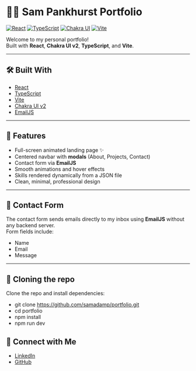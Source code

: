 # 🧑‍💻 Sam Pankhurst Portfolio

[![React](https://img.shields.io/badge/React-20232A?style=for-the-badge&logo=react&logoColor=61DAFB)](https://reactjs.org/)
[![TypeScript](https://img.shields.io/badge/TypeScript-3178C6?style=for-the-badge&logo=typescript&logoColor=white)](https://www.typescriptlang.org/)
[![Chakra UI](https://img.shields.io/badge/Chakra--UI-319795?style=for-the-badge&logo=chakraui&logoColor=white)](https://chakra-ui.com/)
[![Vite](https://img.shields.io/badge/Vite-646CFF?style=for-the-badge&logo=vite&logoColor=white)](https://vitejs.dev/)


Welcome to my personal portfolio!  
Built with **React**, **Chakra UI v2**, **TypeScript**, and **Vite**.



---


## 🛠️ Built With
- [React](https://react.dev/)
- [TypeScript](https://www.typescriptlang.org/)
- [Vite](https://vitejs.dev/)
- [Chakra UI v2](https://chakra-ui.com/)
- [EmailJS](https://www.emailjs.com/)

---

## 📸 Features
- Full-screen animated landing page ✨
- Centered navbar with **modals** (About, Projects, Contact)
- Contact form via **EmailJS**
- Smooth animations and hover effects
- Skills rendered dynamically from a JSON file
- Clean, minimal, professional design

---

## 📩 Contact Form
The contact form sends emails directly to my inbox using **EmailJS** without any backend server.  
Form fields include:
- Name
- Email
- Message

---

##  🚀  Cloning the repo

Clone the repo and install dependencies:

- git clone https://github.com/samadamp/portfolio.git
- cd portfolio
- npm install
- npm run dev

## 📧 Connect with Me

- [LinkedIn](https://linkedin.com/in/sam-pankhurst-769243291/)
- [GitHub](https://github.com/samadamp)


